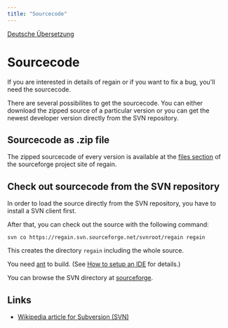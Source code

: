 ```yaml
---
title: "Sourcecode"
---
```


[Deutsche Übersetzung](/de/project_info/sourcecode/)

Sourcecode
==========

If you are interested in details of regain or if you want to fix a bug, you'll need the sourcecode.

There are several possibilites to get the sourcecode. You can either download the zipped source of a particular version or you can get the newest developer version directly from the SVN repository.


Sourcecode as .zip file
-----------------------

The zipped sourcecode of every version is available at the [files section](http://sourceforge.net/project/showfiles.php?group_id=111168) of the sourceforge project site of regain.


Check out sourcecode from the SVN repository
--------------------------------------------

In order to load the source directly from the SVN repository, you have to install a SVN client first.

After that, you can check out the source with the following command:

    svn co https://regain.svn.sourceforge.net/svnroot/regain regain

This creates the directory `regain` including the whole source.

You need [ant](http://ant.apache.org/) to build. (See [How to setup an IDE](/en/project_info/project_info/howto_regain_in_an_ide/) for details.)

You can browse the SVN directory at [sourceforge](http://sourceforge.net/projects/regain/develop).

Links
-----

  * [Wikipedia article for Subversion (SVN)](http://en.wikipedia.org/wiki/Subversion_(software))
